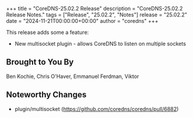 +++
title = "CoreDNS-25.02.2 Release"
description = "CoreDNS-25.02.2 Release Notes."
tags = ["Release", "25.02.2", "Notes"]
release = "25.02.2"
date = "2024-11-21T00:00:00+00:00"
author = "coredns"
+++

This release adds some a feature:

* New multisocket plugin - allows CoreDNS to listen on multiple sockets

## Brought to You By

Ben Kochie,
Chris O'Haver,
Emmanuel Ferdman,
Viktor

## Noteworthy Changes

* plugin/multisocket (<https://github.com/coredns/coredns/pull/6882>)
